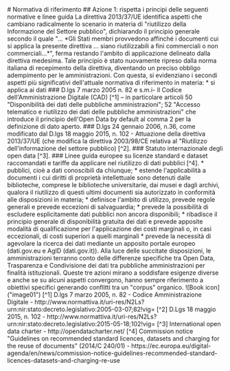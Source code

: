 <!-- Linee Guida per la Valorizzazione del Patrimonio Informativo Pubblico (2016) -->  # Normativa di riferimento  ## Azione 1: rispetta i principi delle seguenti normative e linee guida  La direttiva 2013/37/UE identifica aspetti che cambiano radicalmente lo scenario in materia di "riutilizzo della Informazione del Settore pubblico", dichiarando il principio generale secondo il quale "... *Gli Stati membri provvedono affinché i documenti cui si applica la presente direttiva ... siano riutilizzabili a fini commerciali o non commerciali...*", ferma restando l'ambito di applicazione delineato dalla direttiva medesima. Tale principio è stato nuovamente ripreso dalla norma italiana di recepimento della direttiva, diventando un preciso obbligo adempimento per le amministrazioni.  Con questa, si evidenziano i secondi aspetti più significativi dell'attuale normativa di riferimento in materia:  * si applica ai dati  ### D.lgs 7 marzo 2005 n. 82 e s.m.i- Il Codice dell'Amministrazione Digitale (CAD) [^1] – in particolare articoli 50 "Disponibilità dei dati delle pubbliche amministrazioni"; 52 "Accesso telematico e riutilizzo dei dati delle pubbliche amministrazioni" che introduce il principio dell'Open Data by default al comma 2 per la definizione di dato aperto.  ### D.lgs 24 gennaio 2006, n.36, come modificato dal D.lgs 18 maggio 2015, n. 102 - Attuazione della direttiva 2013/37/UE (che modifica la direttiva 2003/98/CE relativa al "Riutilizzo dell'informazione del settore pubblico) [^2].  ### Statuto internazionale degli open data [^3].  ### Linee guida europee su licenze standard e dataset raccomandati e tariffe da applicare nel riutilizzo di dati pubblici [^4].  * pubblici, cioè a dati conoscibili da chiunque; * estende l'applicabilità a documenti i cui diritti di proprietà intellettuale sono detenuti dalle biblioteche, comprese le biblioteche universitarie, dai musei e dagli archivi, qualora il riutilizzo di questi ultimi documenti sia autorizzato in conformità alle disposizioni in materia; * definisce l'ambito di utilizzo, prevede regole generali e prevede eccezioni di salvaguardia; * prevede la possibilità di escludere esplicitamente dati pubblici non ancora disponibili; * ribadisce il principio generale di disponibilità gratuita dei dati e prevede apposite modalità di qualificazione per l'applicazione dei costi marginali o, in casi eccezionali, di costi superiori a quelli marginali * prevede la necessità di agevolare la ricerca dei dati mediante un apposito portale europeo (dati.gov.eu e AgID (dati.gov.it)).  Alla luce delle succitate disposizioni, le amministrazioni terranno conto delle differenze specifiche tra Open Data, Trasparenza e Condivisione dei dati tra pubbliche amministrazioni per finalità istituzionali. Queste tre azioni mirano a soddisfare esigenze diverse e anche se su alcuni aspetti convergono, hanno sempre riferimento a obiettivi specifici generando conflitti tra un "corpus" organico.  ![Book icon]("image01")  [^1] D.lgs 7 marzo 2005, n. 82 - Codice Amministrazione Digitale - http://www.normattiva.it/uri-res/N2Ls?urn:nir:stato:decreto.legislativo:2005-03-07;82!vig= [^2] D.Lgs 18 maggio 2015, n. 102 - http://www.normattiva.it/uri-res/N2Ls?urn:nir:stato:decreto.legislativo:2015-05-18;102!vig= [^3] International open data charter - http://opendatacharter.net/ [^4] Commission notice "Guidelines on recommended standard licences, datasets and charging for the reuse of documents" (2014/C 240/01) - https://ec.europa.eu/digital-agenda/en/news/commission-notice-guidelines-recommended-standard-licences-datasets-and-charging-re-use  <!-- Page 6 -->
